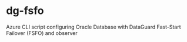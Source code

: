 # dg-fsfo
Azure CLI script configuring Oracle Database with DataGuard Fast-Start Failover (FSFO) and observer

